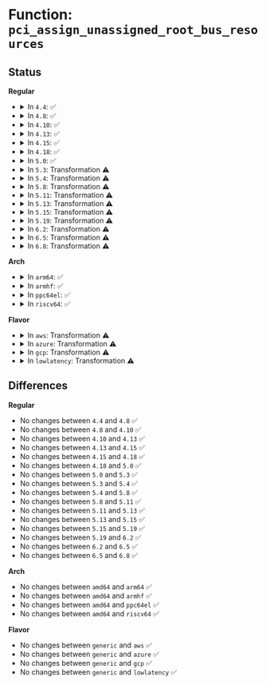 # Function: <code>pci_assign_unassigned_root_bus_resources</code>

## Status
<b>Regular</b>
<ul>
<li>
<details>
<summary>In <code>4.4</code>: ✅</summary>

```c
void pci_assign_unassigned_root_bus_resources(struct pci_bus *bus);
```

**Collision:** Unique Global

**Inline:** No

**Transformation:** False

**Instances:**

```
In drivers/pci/setup-bus.c (ffffffff81440960)
Location: drivers/pci/setup-bus.c:1688
Inline: False
Direct callers:
  - drivers/pci/setup-bus.c:pci_assign_unassigned_resources
  - drivers/acpi/pci_root.c:acpi_pci_root_add
```
**Symbols:**

```
ffffffff81440960-ffffffff81440c1b: pci_assign_unassigned_root_bus_resources (STB_GLOBAL)
```
</details>
</li>
<li>
<details>
<summary>In <code>4.8</code>: ✅</summary>

```c
void pci_assign_unassigned_root_bus_resources(struct pci_bus *bus);
```

**Collision:** Unique Global

**Inline:** No

**Transformation:** False

**Instances:**

```
In drivers/pci/setup-bus.c (ffffffff8148c870)
Location: drivers/pci/setup-bus.c:1760
Inline: False
Direct callers:
  - drivers/pci/setup-bus.c:pci_assign_unassigned_resources
  - drivers/acpi/pci_root.c:acpi_pci_root_add
```
**Symbols:**

```
ffffffff8148c870-ffffffff8148cb31: pci_assign_unassigned_root_bus_resources (STB_GLOBAL)
```
</details>
</li>
<li>
<details>
<summary>In <code>4.10</code>: ✅</summary>

```c
void pci_assign_unassigned_root_bus_resources(struct pci_bus *bus);
```

**Collision:** Unique Global

**Inline:** No

**Transformation:** False

**Instances:**

```
In drivers/pci/setup-bus.c (ffffffff814ae060)
Location: drivers/pci/setup-bus.c:1761
Inline: False
Direct callers:
  - drivers/pci/setup-bus.c:pci_assign_unassigned_resources
  - drivers/acpi/pci_root.c:acpi_pci_root_add
```
**Symbols:**

```
ffffffff814ae060-ffffffff814ae321: pci_assign_unassigned_root_bus_resources (STB_GLOBAL)
```
</details>
</li>
<li>
<details>
<summary>In <code>4.13</code>: ✅</summary>

```c
void pci_assign_unassigned_root_bus_resources(struct pci_bus *bus);
```

**Collision:** Unique Global

**Inline:** No

**Transformation:** False

**Instances:**

```
In drivers/pci/setup-bus.c (ffffffff814b8400)
Location: drivers/pci/setup-bus.c:1752
Inline: False
Direct callers:
  - drivers/pci/setup-bus.c:pci_assign_unassigned_resources
  - drivers/acpi/pci_root.c:acpi_pci_root_add
```
**Symbols:**

```
ffffffff814b8400-ffffffff814b86bb: pci_assign_unassigned_root_bus_resources (STB_GLOBAL)
```
</details>
</li>
<li>
<details>
<summary>In <code>4.15</code>: ✅</summary>

```c
void pci_assign_unassigned_root_bus_resources(struct pci_bus *bus);
```

**Collision:** Unique Global

**Inline:** No

**Transformation:** False

**Instances:**

```
In drivers/pci/setup-bus.c (ffffffff814f85a0)
Location: drivers/pci/setup-bus.c:1755
Inline: False
Direct callers:
  - drivers/pci/setup-bus.c:pci_assign_unassigned_resources
  - drivers/acpi/pci_root.c:acpi_pci_root_add
```
**Symbols:**

```
ffffffff814f85a0-ffffffff814f885b: pci_assign_unassigned_root_bus_resources (STB_GLOBAL)
```
</details>
</li>
<li>
<details>
<summary>In <code>4.18</code>: ✅</summary>

```c
void pci_assign_unassigned_root_bus_resources(struct pci_bus *bus);
```

**Collision:** Unique Global

**Inline:** No

**Transformation:** False

**Instances:**

```
In drivers/pci/setup-bus.c (ffffffff81528fe0)
Location: drivers/pci/setup-bus.c:1750
Inline: False
Direct callers:
  - drivers/pci/setup-bus.c:pci_assign_unassigned_resources
  - drivers/acpi/pci_root.c:acpi_pci_root_add
```
**Symbols:**

```
ffffffff81528fe0-ffffffff815292af: pci_assign_unassigned_root_bus_resources (STB_GLOBAL)
```
</details>
</li>
<li>
<details>
<summary>In <code>5.0</code>: ✅</summary>

```c
void pci_assign_unassigned_root_bus_resources(struct pci_bus *bus);
```

**Collision:** Unique Global

**Inline:** No

**Transformation:** False

**Instances:**

```
In drivers/pci/setup-bus.c (ffffffff8153ee80)
Location: drivers/pci/setup-bus.c:1752
Inline: False
Direct callers:
  - drivers/pci/setup-bus.c:pci_assign_unassigned_resources
  - drivers/acpi/pci_root.c:acpi_pci_root_add
```
**Symbols:**

```
ffffffff8153ee80-ffffffff8153f14f: pci_assign_unassigned_root_bus_resources (STB_GLOBAL)
```
</details>
</li>
<li>
<details>
<summary>In <code>5.3</code>: Transformation ⚠️</summary>

```c
void pci_assign_unassigned_root_bus_resources(struct pci_bus *bus);
```

**Collision:** Unique Global

**Inline:** No

**Transformation:** True

**Instances:**

```
In drivers/pci/setup-bus.c (0)
Location: drivers/pci/setup-bus.c:1715
Inline: False
Direct callers:
  - drivers/pci/setup-bus.c:pci_assign_unassigned_resources
  - drivers/acpi/pci_root.c:acpi_pci_root_add
```
**Symbols:**

```
ffffffff8156ec23-ffffffff8156ed43: pci_assign_unassigned_root_bus_resources.cold (STB_LOCAL)
ffffffff8156e2e0-ffffffff8156e4a9: pci_assign_unassigned_root_bus_resources (STB_GLOBAL)
```
</details>
</li>
<li>
<details>
<summary>In <code>5.4</code>: Transformation ⚠️</summary>

```c
void pci_assign_unassigned_root_bus_resources(struct pci_bus *bus);
```

**Collision:** Unique Global

**Inline:** No

**Transformation:** True

**Instances:**

```
In drivers/pci/setup-bus.c (0)
Location: drivers/pci/setup-bus.c:1715
Inline: False
Direct callers:
  - drivers/pci/setup-bus.c:pci_assign_unassigned_resources
  - drivers/acpi/pci_root.c:acpi_pci_root_add
```
**Symbols:**

```
ffffffff8158fc18-ffffffff8158fd5b: pci_assign_unassigned_root_bus_resources.cold (STB_LOCAL)
ffffffff8158f2c0-ffffffff8158f489: pci_assign_unassigned_root_bus_resources (STB_GLOBAL)
```
</details>
</li>
<li>
<details>
<summary>In <code>5.8</code>: Transformation ⚠️</summary>

```c
void pci_assign_unassigned_root_bus_resources(struct pci_bus *bus);
```

**Collision:** Unique Global

**Inline:** No

**Transformation:** True

**Instances:**

```
In drivers/pci/setup-bus.c (0)
Location: drivers/pci/setup-bus.c:1752
Inline: False
Direct callers:
  - drivers/pci/setup-bus.c:pci_assign_unassigned_resources
  - drivers/acpi/pci_root.c:acpi_pci_root_add
```
**Symbols:**

```
ffffffff81637743-ffffffff81637867: pci_assign_unassigned_root_bus_resources.cold (STB_LOCAL)
ffffffff81636ce0-ffffffff81636ede: pci_assign_unassigned_root_bus_resources (STB_GLOBAL)
```
</details>
</li>
<li>
<details>
<summary>In <code>5.11</code>: Transformation ⚠️</summary>

```c
void pci_assign_unassigned_root_bus_resources(struct pci_bus *bus);
```

**Collision:** Unique Global

**Inline:** No

**Transformation:** True

**Instances:**

```
In drivers/pci/setup-bus.c (0)
Location: drivers/pci/setup-bus.c:1753
Inline: False
Direct callers:
  - drivers/pci/setup-bus.c:pci_assign_unassigned_resources
  - drivers/acpi/pci_root.c:acpi_pci_root_add
```
**Symbols:**

```
ffffffff81bf8bac-ffffffff81bf8cd0: pci_assign_unassigned_root_bus_resources.cold (STB_LOCAL)
ffffffff8165bda0-ffffffff8165bf9e: pci_assign_unassigned_root_bus_resources (STB_GLOBAL)
```
</details>
</li>
<li>
<details>
<summary>In <code>5.13</code>: Transformation ⚠️</summary>

```c
void pci_assign_unassigned_root_bus_resources(struct pci_bus *bus);
```

**Collision:** Unique Global

**Inline:** No

**Transformation:** True

**Instances:**

```
In drivers/pci/setup-bus.c (0)
Location: drivers/pci/setup-bus.c:1753
Inline: False
Direct callers:
  - drivers/pci/setup-bus.c:pci_assign_unassigned_resources
  - drivers/acpi/pci_root.c:acpi_pci_root_add
```
**Symbols:**

```
ffffffff81beaa06-ffffffff81beab28: pci_assign_unassigned_root_bus_resources.cold (STB_LOCAL)
ffffffff8163e340-ffffffff8163e53e: pci_assign_unassigned_root_bus_resources (STB_GLOBAL)
```
</details>
</li>
<li>
<details>
<summary>In <code>5.15</code>: Transformation ⚠️</summary>

```c
void pci_assign_unassigned_root_bus_resources(struct pci_bus *bus);
```

**Collision:** Unique Global

**Inline:** No

**Transformation:** True

**Instances:**

```
In drivers/pci/setup-bus.c (0)
Location: drivers/pci/setup-bus.c:1753
Inline: False
Direct callers:
  - drivers/pci/setup-bus.c:pci_assign_unassigned_resources
  - drivers/acpi/pci_root.c:acpi_pci_root_add
```
**Symbols:**

```
ffffffff81ce5888-ffffffff81ce59bf: pci_assign_unassigned_root_bus_resources.cold (STB_LOCAL)
ffffffff816aeea0-ffffffff816af0ad: pci_assign_unassigned_root_bus_resources (STB_GLOBAL)
```
</details>
</li>
<li>
<details>
<summary>In <code>5.19</code>: Transformation ⚠️</summary>

```c
void pci_assign_unassigned_root_bus_resources(struct pci_bus *bus);
```

**Collision:** Unique Global

**Inline:** No

**Transformation:** True

**Instances:**

```
In drivers/pci/setup-bus.c (0)
Location: drivers/pci/setup-bus.c:1753
Inline: False
Direct callers:
  - drivers/pci/setup-bus.c:pci_assign_unassigned_resources
  - drivers/acpi/pci_root.c:acpi_pci_root_add
```
**Symbols:**

```
ffffffff81eac357-ffffffff81eac48b: pci_assign_unassigned_root_bus_resources.cold (STB_LOCAL)
ffffffff817d2340-ffffffff817d254e: pci_assign_unassigned_root_bus_resources (STB_GLOBAL)
```
</details>
</li>
<li>
<details>
<summary>In <code>6.2</code>: Transformation ⚠️</summary>

```c
void pci_assign_unassigned_root_bus_resources(struct pci_bus *bus);
```

**Collision:** Unique Global

**Inline:** No

**Transformation:** True

**Instances:**

```
In drivers/pci/setup-bus.c (0)
Location: drivers/pci/setup-bus.c:2044
Inline: False
Direct callers:
  - drivers/pci/setup-bus.c:pci_assign_unassigned_resources
  - drivers/acpi/pci_root.c:acpi_pci_root_add
```
**Symbols:**

```
ffffffff8208f412-ffffffff8208f427: pci_assign_unassigned_root_bus_resources.cold (STB_LOCAL)
ffffffff818f29a0-ffffffff818f2d93: pci_assign_unassigned_root_bus_resources (STB_GLOBAL)
```
</details>
</li>
<li>
<details>
<summary>In <code>6.5</code>: Transformation ⚠️</summary>

```c
void pci_assign_unassigned_root_bus_resources(struct pci_bus *bus);
```

**Collision:** Unique Global

**Inline:** No

**Transformation:** True

**Instances:**

```
In drivers/pci/setup-bus.c (0)
Location: drivers/pci/setup-bus.c:2035
Inline: False
Direct callers:
  - drivers/pci/setup-bus.c:pci_assign_unassigned_resources
  - drivers/acpi/pci_root.c:acpi_pci_root_add
```
**Symbols:**

```
ffffffff8210f7be-ffffffff8210f7d3: pci_assign_unassigned_root_bus_resources.cold (STB_LOCAL)
ffffffff81935dc0-ffffffff819361b3: pci_assign_unassigned_root_bus_resources (STB_GLOBAL)
```
</details>
</li>
<li>
<details>
<summary>In <code>6.8</code>: Transformation ⚠️</summary>

```c
void pci_assign_unassigned_root_bus_resources(struct pci_bus *bus);
```

**Collision:** Unique Global

**Inline:** No

**Transformation:** True

**Instances:**

```
In drivers/pci/setup-bus.c (0)
Location: drivers/pci/setup-bus.c:2045
Inline: False
Direct callers:
  - drivers/pci/setup-bus.c:pci_assign_unassigned_resources
  - drivers/acpi/pci_root.c:acpi_pci_root_add
```
**Symbols:**

```
ffffffff821ed454-ffffffff821ed469: pci_assign_unassigned_root_bus_resources.cold (STB_LOCAL)
ffffffff8197eb70-ffffffff8197ef63: pci_assign_unassigned_root_bus_resources (STB_GLOBAL)
```
</details>
</li>
</ul>
<b>Arch</b>
<ul>
<li>
<details>
<summary>In <code>arm64</code>: ✅</summary>

```c
void pci_assign_unassigned_root_bus_resources(struct pci_bus *bus);
```

**Collision:** Unique Global

**Inline:** No

**Transformation:** False

**Instances:**

```
In drivers/pci/setup-bus.c (ffff8000106f4778)
Location: drivers/pci/setup-bus.c:1715
Inline: False
Direct callers:
  - arch/arm64/kernel/pci.c:pci_acpi_scan_root
  - drivers/pci/setup-bus.c:pci_assign_unassigned_resources
  - drivers/acpi/pci_root.c:acpi_pci_root_add
```
**Symbols:**

```
ffff8000106f4778-ffff8000106f4a4c: pci_assign_unassigned_root_bus_resources (STB_GLOBAL)
```
</details>
</li>
<li>
<details>
<summary>In <code>armhf</code>: ✅</summary>

```c
void pci_assign_unassigned_root_bus_resources(struct pci_bus *bus);
```

**Collision:** Unique Global

**Inline:** No

**Transformation:** False

**Instances:**

```
In drivers/pci/setup-bus.c (c088f1f0)
Location: drivers/pci/setup-bus.c:1715
Inline: False
Direct callers:
  - drivers/pci/setup-bus.c:pci_assign_unassigned_resources
```
**Symbols:**

```
c088f1f0-c088f514: pci_assign_unassigned_root_bus_resources (STB_GLOBAL)
```
</details>
</li>
<li>
<details>
<summary>In <code>ppc64el</code>: ✅</summary>

```c
void pci_assign_unassigned_root_bus_resources(struct pci_bus *bus);
```

**Collision:** Unique Global

**Inline:** No

**Transformation:** False

**Instances:**

```
In drivers/pci/setup-bus.c (c000000000872f20)
Location: drivers/pci/setup-bus.c:1715
Inline: False
Direct callers:
  - drivers/pci/setup-bus.c:pci_assign_unassigned_resources
```
**Symbols:**

```
c000000000872f20-c0000000008732a0: pci_assign_unassigned_root_bus_resources (STB_GLOBAL)
```
</details>
</li>
<li>
<details>
<summary>In <code>riscv64</code>: ✅</summary>

```c
void pci_assign_unassigned_root_bus_resources(struct pci_bus *bus);
```

**Collision:** Unique Global

**Inline:** No

**Transformation:** False

**Instances:**

```
In drivers/pci/setup-bus.c (ffffffe0004c7814)
Location: drivers/pci/setup-bus.c:1715
Inline: False
Direct callers:
  - drivers/pci/setup-bus.c:pci_assign_unassigned_resources
```
**Symbols:**

```
ffffffe0004c7814-ffffffe0004c7a66: pci_assign_unassigned_root_bus_resources (STB_GLOBAL)
```
</details>
</li>
</ul>
<b>Flavor</b>
<ul>
<li>
<details>
<summary>In <code>aws</code>: Transformation ⚠️</summary>

```c
void pci_assign_unassigned_root_bus_resources(struct pci_bus *bus);
```

**Collision:** Unique Global

**Inline:** No

**Transformation:** True

**Instances:**

```
In drivers/pci/setup-bus.c (0)
Location: drivers/pci/setup-bus.c:1715
Inline: False
Direct callers:
  - drivers/pci/setup-bus.c:pci_assign_unassigned_resources
  - drivers/acpi/pci_root.c:acpi_pci_root_add
```
**Symbols:**

```
ffffffff81583a9c-ffffffff81583bdf: pci_assign_unassigned_root_bus_resources.cold (STB_LOCAL)
ffffffff81583140-ffffffff81583309: pci_assign_unassigned_root_bus_resources (STB_GLOBAL)
```
</details>
</li>
<li>
<details>
<summary>In <code>azure</code>: Transformation ⚠️</summary>

```c
void pci_assign_unassigned_root_bus_resources(struct pci_bus *bus);
```

**Collision:** Unique Global

**Inline:** No

**Transformation:** True

**Instances:**

```
In drivers/pci/setup-bus.c (0)
Location: drivers/pci/setup-bus.c:1715
Inline: False
Direct callers:
  - drivers/pci/setup-bus.c:pci_assign_unassigned_resources
  - drivers/acpi/pci_root.c:acpi_pci_root_add
```
**Symbols:**

```
ffffffff81572878-ffffffff815729bb: pci_assign_unassigned_root_bus_resources.cold (STB_LOCAL)
ffffffff81571f20-ffffffff815720e9: pci_assign_unassigned_root_bus_resources (STB_GLOBAL)
```
</details>
</li>
<li>
<details>
<summary>In <code>gcp</code>: Transformation ⚠️</summary>

```c
void pci_assign_unassigned_root_bus_resources(struct pci_bus *bus);
```

**Collision:** Unique Global

**Inline:** No

**Transformation:** True

**Instances:**

```
In drivers/pci/setup-bus.c (0)
Location: drivers/pci/setup-bus.c:1715
Inline: False
Direct callers:
  - drivers/pci/setup-bus.c:pci_assign_unassigned_resources
  - drivers/acpi/pci_root.c:acpi_pci_root_add
```
**Symbols:**

```
ffffffff81583968-ffffffff81583aab: pci_assign_unassigned_root_bus_resources.cold (STB_LOCAL)
ffffffff81583010-ffffffff815831d9: pci_assign_unassigned_root_bus_resources (STB_GLOBAL)
```
</details>
</li>
<li>
<details>
<summary>In <code>lowlatency</code>: Transformation ⚠️</summary>

```c
void pci_assign_unassigned_root_bus_resources(struct pci_bus *bus);
```

**Collision:** Unique Global

**Inline:** No

**Transformation:** True

**Instances:**

```
In drivers/pci/setup-bus.c (0)
Location: drivers/pci/setup-bus.c:1715
Inline: False
Direct callers:
  - drivers/pci/setup-bus.c:pci_assign_unassigned_resources
  - drivers/acpi/pci_root.c:acpi_pci_root_add
```
**Symbols:**

```
ffffffff8159de18-ffffffff8159df5b: pci_assign_unassigned_root_bus_resources.cold (STB_LOCAL)
ffffffff8159d4c0-ffffffff8159d689: pci_assign_unassigned_root_bus_resources (STB_GLOBAL)
```
</details>
</li>
</ul>

## Differences
<b>Regular</b>
<ul>
<li>
No changes between <code>4.4</code> and <code>4.8</code> ✅
</li>
<li>
No changes between <code>4.8</code> and <code>4.10</code> ✅
</li>
<li>
No changes between <code>4.10</code> and <code>4.13</code> ✅
</li>
<li>
No changes between <code>4.13</code> and <code>4.15</code> ✅
</li>
<li>
No changes between <code>4.15</code> and <code>4.18</code> ✅
</li>
<li>
No changes between <code>4.18</code> and <code>5.0</code> ✅
</li>
<li>
No changes between <code>5.0</code> and <code>5.3</code> ✅
</li>
<li>
No changes between <code>5.3</code> and <code>5.4</code> ✅
</li>
<li>
No changes between <code>5.4</code> and <code>5.8</code> ✅
</li>
<li>
No changes between <code>5.8</code> and <code>5.11</code> ✅
</li>
<li>
No changes between <code>5.11</code> and <code>5.13</code> ✅
</li>
<li>
No changes between <code>5.13</code> and <code>5.15</code> ✅
</li>
<li>
No changes between <code>5.15</code> and <code>5.19</code> ✅
</li>
<li>
No changes between <code>5.19</code> and <code>6.2</code> ✅
</li>
<li>
No changes between <code>6.2</code> and <code>6.5</code> ✅
</li>
<li>
No changes between <code>6.5</code> and <code>6.8</code> ✅
</li>
</ul>
<b>Arch</b>
<ul>
<li>
No changes between <code>amd64</code> and <code>arm64</code> ✅
</li>
<li>
No changes between <code>amd64</code> and <code>armhf</code> ✅
</li>
<li>
No changes between <code>amd64</code> and <code>ppc64el</code> ✅
</li>
<li>
No changes between <code>amd64</code> and <code>riscv64</code> ✅
</li>
</ul>
<b>Flavor</b>
<ul>
<li>
No changes between <code>generic</code> and <code>aws</code> ✅
</li>
<li>
No changes between <code>generic</code> and <code>azure</code> ✅
</li>
<li>
No changes between <code>generic</code> and <code>gcp</code> ✅
</li>
<li>
No changes between <code>generic</code> and <code>lowlatency</code> ✅
</li>
</ul>
